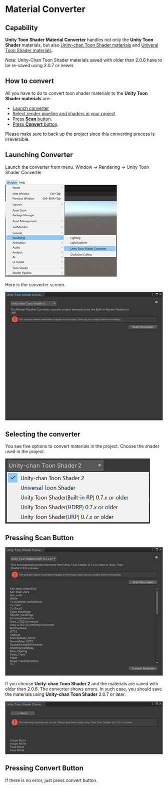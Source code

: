 # Material Converter

## Capability

**Unity Toon Shader Material Converter** handles not only the **Unity Toon Shader** materials, but also [Unity-chan Toon Shader materials](https://github.com/unity3d-jp/UnityChanToonShaderVer2_Project) and [Univeral Toon Shader materials](https://github.com/unity3d-jp/UnityChanToonShaderVer2_Project/tree/release/urp/2.5.1). 


Note: Unity-Chan Toon Shader materials saved with older than 2.0.6 have to be re-saved using 2.0.7 or newer.

## How to convert
All you have to do to convert toon shader materials to the **Unity Toon Shader materials** are: 
* [Launch converter](#launching-converter)
* [Select render pipeline and shaders in your project](#selecting-the-converter)
* [Press **Scan** button](#pressing-scan-button).
* [Press **Convert** button](#pressing-convert-button).

Please make sure to back up the project since this converting process is irreversible.

## Launching Converter
Launch the converter from menu. 
Window -> Rendering -> Unity Toon Shader Converter

   ![MaterialConverterMenu](images/MaterialConverterMenu.png)

Here is the converter screen.

   ![ConverterScreen](images/ConverterScreen.png)

## Selecting the converter
You see five options to convert materials in the project. Choose the shader used in the project.

   ![MaterialConverterMenu](images/ConverterWindowOption.png)


## Pressing Scan Button

   ![MaterialConverterScanButton](images/ConverterScanButton.png)

If you choose **Unity-chan Toon Shader 2** and the materials are saved with older than 2.0.6. The converter shows errors. In such case, you should save the materials using **Unity-chan Toon Shader** 2.0.7 or later.

   ![MaterialConverterScanButton](images/ConverterError.png)

## Pressing Convert Button

If there is no error, just press convert button.

